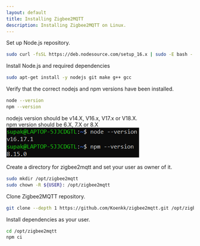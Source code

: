 ```yaml
---
layout: default
title: Installing Zigbee2MQTT
description: Installing Zigbee2MQTT on Linux.
---
```


Set up Node.js repository.
```sh
sudo curl -fsSL https://deb.nodesource.com/setup_16.x | sudo -E bash -
```
Install Node.js and required dependencies
```sh
sudo apt-get install -y nodejs git make g++ gcc
```
Verify that the correct nodejs and npm versions have been installed.
```sh
node --version
npm --version
```
nodejs version should be v14.X, V16.x, V17.x or V18.X. \
npm version should be 6.X, 7.X or 8.X \
![Correct version example](/assets/images/CorrectVersionExample.png)

Create a directory for zigbee2mqtt and set your user as owner of it.
```sh
sudo mkdir /opt/zigbee2mqtt
sudo chown -R ${USER}: /opt/zigbee2mqtt
```
Clone Zigbee2MQTT repository.
```sh
git clone --depth 1 https://github.com/Koenkk/zigbee2mqtt.git /opt/zigbee2mqtt
```
Install dependencies as your user.
```sh
cd /opt/zigbee2mqtt
npm ci
```
